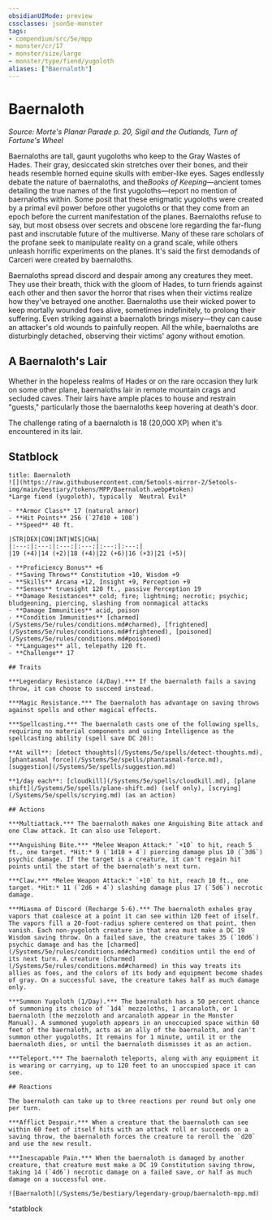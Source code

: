 ```yaml
---
obsidianUIMode: preview
cssclasses: json5e-monster
tags:
- compendium/src/5e/mpp
- monster/cr/17
- monster/size/large
- monster/type/fiend/yugoloth
aliases: ["Baernaloth"]
---
```

# Baernaloth
*Source: Morte's Planar Parade p. 20, Sigil and the Outlands, Turn of Fortune's Wheel*  

Baernaloths are tall, gaunt yugoloths who keep to the Gray Wastes of Hades. Their gray, desiccated skin stretches over their bones, and their heads resemble horned equine skulls with ember-like eyes. Sages endlessly debate the nature of baernaloths, and the*Books of Keeping*—ancient tomes detailing the true names of the first yugoloths—report no mention of baernaloths within. Some posit that these enigmatic yugoloths were created by a primal evil power before other yugoloths or that they come from an epoch before the current manifestation of the planes. Baernaloths refuse to say, but most obsess over secrets and obscene lore regarding the far-flung past and inscrutable future of the multiverse. Many of these rare scholars of the profane seek to manipulate reality on a grand scale, while others unleash horrific experiments on the planes. It's said the first demodands of Carceri were created by baernaloths.

Baernaloths spread discord and despair among any creatures they meet. They use their breath, thick with the gloom of Hades, to turn friends against each other and then savor the horror that rises when their victims realize how they've betrayed one another. Baernaloths use their wicked power to keep mortally wounded foes alive, sometimes indefinitely, to prolong their suffering. Even striking against a baernaloth brings misery—they can cause an attacker's old wounds to painfully reopen. All the while, baernaloths are disturbingly detached, observing their victims' agony without emotion.

## A Baernaloth's Lair

Whether in the hopeless realms of Hades or on the rare occasion they lurk on some other plane, baernaloths lair in remote mountain crags and secluded caves. Their lairs have ample places to house and restrain "guests," particularly those the baernaloths keep hovering at death's door.

The challenge rating of a baernaloth is 18 (20,000 XP) when it's encountered in its lair.

## Statblock

```ad-statblock
title: Baernaloth
![](https://raw.githubusercontent.com/5etools-mirror-2/5etools-img/main/bestiary/tokens/MPP/Baernaloth.webp#token)
*Large fiend (yugoloth), typically  Neutral Evil*

- **Armor Class** 17 (natural armor)
- **Hit Points** 256 (`27d10 + 108`)
- **Speed** 40 ft.

|STR|DEX|CON|INT|WIS|CHA|
|:---:|:---:|:---:|:---:|:---:|:---:|
|19 (+4)|14 (+2)|18 (+4)|22 (+6)|16 (+3)|21 (+5)|

- **Proficiency Bonus** +6
- **Saving Throws** Constitution +10, Wisdom +9
- **Skills** Arcana +12, Insight +9, Perception +9
- **Senses** truesight 120 ft., passive Perception 19
- **Damage Resistances** cold; fire; lightning; necrotic; psychic; bludgeoning, piercing, slashing from nonmagical attacks
- **Damage Immunities** acid, poison
- **Condition Immunities** [charmed](/Systems/5e/rules/conditions.md#charmed), [frightened](/Systems/5e/rules/conditions.md#frightened), [poisoned](/Systems/5e/rules/conditions.md#poisoned)
- **Languages** all, telepathy 120 ft.
- **Challenge** 17

## Traits

***Legendary Resistance (4/Day).*** If the baernaloth fails a saving throw, it can choose to succeed instead.

***Magic Resistance.*** The baernaloth has advantage on saving throws against spells and other magical effects.

***Spellcasting.*** The baernaloth casts one of the following spells, requiring no material components and using Intelligence as the spellcasting ability (spell save DC 20):

**At will**: [detect thoughts](/Systems/5e/spells/detect-thoughts.md), [phantasmal force](/Systems/5e/spells/phantasmal-force.md), [suggestion](/Systems/5e/spells/suggestion.md)

**1/day each**: [cloudkill](/Systems/5e/spells/cloudkill.md), [plane shift](/Systems/5e/spells/plane-shift.md) (self only), [scrying](/Systems/5e/spells/scrying.md) (as an action)

## Actions

***Multiattack.*** The baernaloth makes one Anguishing Bite attack and one Claw attack. It can also use Teleport.

***Anguishing Bite.*** *Melee Weapon Attack:* `+10` to hit, reach 5 ft., one target. *Hit:* 9 (`1d10 + 4`) piercing damage plus 10 (`3d6`) psychic damage. If the target is a creature, it can't regain hit points until the start of the baernaloth's next turn.

***Claw.*** *Melee Weapon Attack:* `+10` to hit, reach 10 ft., one target. *Hit:* 11 (`2d6 + 4`) slashing damage plus 17 (`5d6`) necrotic damage.

***Miasma of Discord (Recharge 5-6).*** The baernaloth exhales gray vapors that coalesce at a point it can see within 120 feet of itself. The vapors fill a 20-foot-radius sphere centered on that point, then vanish. Each non-yugoloth creature in that area must make a DC 19 Wisdom saving throw. On a failed save, the creature takes 35 (`10d6`) psychic damage and has the [charmed](/Systems/5e/rules/conditions.md#charmed) condition until the end of its next turn. A creature [charmed](/Systems/5e/rules/conditions.md#charmed) in this way treats its allies as foes, and the colors of its body and equipment become shades of gray. On a successful save, the creature takes half as much damage only.

***Summon Yugoloth (1/Day).*** The baernaloth has a 50 percent chance of summoning its choice of `1d4` mezzoloths, 1 arcanaloth, or 1 baernaloth (the mezzoloth and arcanaloth appear in the Monster Manual). A summoned yugoloth appears in an unoccupied space within 60 feet of the baernaloth, acts as an ally of the baernaloth, and can't summon other yugoloths. It remains for 1 minute, until it or the baernaloth dies, or until the baernaloth dismisses it as an action.

***Teleport.*** The baernaloth teleports, along with any equipment it is wearing or carrying, up to 120 feet to an unoccupied space it can see.

## Reactions

The baernaloth can take up to three reactions per round but only one per turn.

***Afflict Despair.*** When a creature that the baernaloth can see within 60 feet of itself hits with an attack roll or succeeds on a saving throw, the baernaloth forces the creature to reroll the `d20` and use the new result.

***Inescapable Pain.*** When the baernaloth is damaged by another creature, that creature must make a DC 19 Constitution saving throw, taking 14 (`4d6`) necrotic damage on a failed save, or half as much damage on a successful one.

![Baernaloth](/Systems/5e/bestiary/legendary-group/baernaloth-mpp.md)
```
^statblock